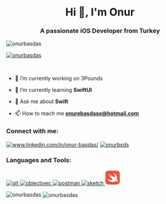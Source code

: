 <h1 align="center">Hi 👋, I'm Onur</h1>
<h3 align="center">A passionate iOS Developer from Turkey</h3>

<p align="left"> <img src="https://komarev.com/ghpvc/?username=onurbasdas&label=Profile%20views&color=0e75b6&style=flat" alt="onurbasdas" /> </p>

<p align="left"> <a href="https://github.com/ryo-ma/github-profile-trophy"><img src="https://github-profile-trophy.vercel.app/?username=onurbasdas" alt="onurbasdas" /></a> </p>

<p align="left"> <a href="https://twitter.com/" target="blank"><img src="https://img.shields.io/twitter/follow/?logo=twitter&style=for-the-badge" alt="" /></a> </p>

- 🔭 I’m currently working on 3Pounds

- 🌱 I’m currently learning **SwiftUI**

- 💬 Ask me about **Swift**

- 📫 How to reach me **onurebasdase@hotmail.com**

<h3 align="left">Connect with me:</h3>
<p align="left">
<a href="https://linkedin.com/in/onur-basdas/" target="blank"><img align="center" src="https://raw.githubusercontent.com/rahuldkjain/github-profile-readme-generator/master/src/images/icons/Social/linked-in-alt.svg" alt="www.linkedin.com/in/onur-basdas/" height="30" width="40" /></a>
<a href="https://instagram.com/onurbsds" target="blank"><img align="center" src="https://raw.githubusercontent.com/rahuldkjain/github-profile-readme-generator/master/src/images/icons/Social/instagram.svg" alt="onurbsds" height="30" width="40" /></a>
</p>

<h3 align="left">Languages and Tools:</h3>
<p align="left"> <a href="https://git-scm.com/" target="_blank"> <img src="https://www.vectorlogo.zone/logos/git-scm/git-scm-icon.svg" alt="git" width="40" height="40"/> </a> <a href="https://developer.apple.com/library/archive/documentation/Cocoa/Conceptual/ProgrammingWithObjectiveC/Introduction/Introduction.html" target="_blank"> <img src="https://www.vectorlogo.zone/logos/apple_objectivec/apple_objectivec-icon.svg" alt="objectivec" width="40" height="40"/> </a> <a href="https://postman.com" target="_blank"> <img src="https://www.vectorlogo.zone/logos/getpostman/getpostman-icon.svg" alt="postman" width="40" height="40"/> </a> <a href="https://www.sketch.com/" target="_blank"> <img src="https://www.vectorlogo.zone/logos/sketchapp/sketchapp-icon.svg" alt="sketch" width="40" height="40"/> </a> <a href="https://developer.apple.com/swift/" target="_blank"> <img src="https://raw.githubusercontent.com/devicons/devicon/master/icons/swift/swift-original.svg" alt="swift" width="40" height="40"/> </a> </p>

<p><img align="left" src="https://github-readme-stats.vercel.app/api/top-langs?username=onurbasdas&show_icons=true&locale=en&layout=compact" alt="onurbasdas" /></p>

<p>&nbsp;<img align="center" src="https://github-readme-stats.vercel.app/api?username=onurbasdas&show_icons=true&locale=en" alt="onurbasdas" /></p>
